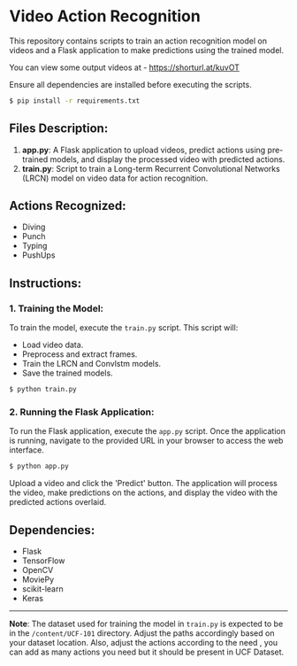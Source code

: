 # Video Action Recognition

This repository contains scripts to train an action recognition model on videos and a Flask application to make predictions using the trained model.

You can view some output videos at - https://shorturl.at/kuvOT

Ensure all dependencies are installed before executing the scripts.

```bash
$ pip install -r requirements.txt
```

## Files Description:

1. **app.py**: A Flask application to upload videos, predict actions using pre-trained models, and display the processed video with predicted actions.
2. **train.py**: Script to train a Long-term Recurrent Convolutional Networks (LRCN) model on video data for action recognition.

## Actions Recognized:
- Diving
- Punch
- Typing
- PushUps

## Instructions:

### 1. Training the Model:
To train the model, execute the `train.py` script. This script will:
- Load video data.
- Preprocess and extract frames.
- Train the LRCN and Convlstm models.
- Save the trained models. 

```bash
$ python train.py
```

### 2. Running the Flask Application:
To run the Flask application, execute the `app.py` script. Once the application is running, navigate to the provided URL in your browser to access the web interface.

```bash
$ python app.py
```

Upload a video and click the 'Predict' button. The application will process the video, make predictions on the actions, and display the video with the predicted actions overlaid.

## Dependencies:
- Flask
- TensorFlow
- OpenCV
- MoviePy
- scikit-learn
- Keras

---

**Note**: The dataset used for training the model in `train.py` is expected to be in the `/content/UCF-101` directory. Adjust the paths accordingly based on your dataset location. Also, adjust the actions according to the need , you can add as many actions you need but it should be present in UCF Dataset.
